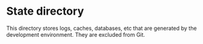 # State directory

This directory stores logs, caches, databases, etc
that are generated by the development environment.
They are excluded from Git.
